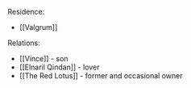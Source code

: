 Residence:
- [[Valgrum]]

Relations:
- [[Vince]] - son
- [[Elnaril Qindan]] - lover
- [[The Red Lotus]] - former and occasional owner